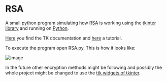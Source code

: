 # RSA

A small python program simulating how [RSA](https://en.wikipedia.org/wiki/RSA_(cryptosystem)#Operation) is working using the [tkinter](https://wiki.python.org/moin/TkInter) [library](https://docs.python.org/3/library/tkinter.html) and running on [Python](https://www.python.org/).

[Here](https://tkdocs.com/shipman/) you find the TK documentation and [here](https://tkdocs.com/tutorial/index.html) a tutorial.

To execute the program open RSA.py. This is how it looks like:

![image](https://user-images.githubusercontent.com/86799686/137764745-f8a5b872-abec-4851-beef-8641b28cc4b5.png)

In the future other encryption methods might be following and possibly the whole project might be changed to use the [ttk widgets of tkinter](https://www.pythontutorial.net/tkinter/tkinter-ttk/).
